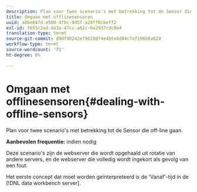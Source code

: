 ```yaml
---
description: Plan voor twee scenario's met betrekking tot de Sensor die off-line gaan.
title: Omgaan met offlinesensoren
uuid: a8be847d-e506-4fbc-9d57-a28ff0cbeff2
exl-id: f655c2ad-da3a-47cc-a62c-0a2937cdc0e4
translation-type: tm+mt
source-git-commit: d9df90242ef96188f4e4b5e6d04cfef196b0a628
workflow-type: tm+mt
source-wordcount: '71'
ht-degree: 0%

---
```


# Omgaan met offlinesensoren{#dealing-with-offline-sensors}

Plan voor twee scenario&#39;s met betrekking tot de Sensor die off-line gaan.

**Aanbevolen frequentie:** indien nodig

Deze scenario&#39;s zijn de webserver die wordt opgehaald uit rotatie van andere servers, en de webserver die volledig wordt ingekort als gevolg van een fout.

Het eerste concept dat moet worden geïnterpreteerd is de &#39;Vanaf&#39;-tijd in de [!DNL data workbench server].
